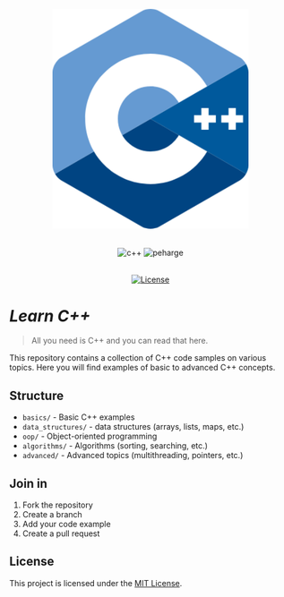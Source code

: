 <p align="center">
    <img src="./readme-img/cpp-logo-3.png" width="350"/>
</p>

<br>

<div align="center">
<img alt="c++" src="https://img.shields.io/badge/-C++-blue?logo=cplusplus">
<img alt="peharge" src="https://img.shields.io/badge/Peharge-rgb(100, 100, 100)">
<br>
<br>

[![License](https://img.shields.io/badge/license-MIT-blue.svg)](https://opensource.org/licenses/MIT)
</div>

# _Learn C++_

> All you need is C++ and you can read that here.

This repository contains a collection of C++ code samples on various topics. Here you will find examples of basic to advanced C++ concepts.

## Structure

- `basics/` - Basic C++ examples
- `data_structures/` - data structures (arrays, lists, maps, etc.)
- `oop/` - Object-oriented programming
- `algorithms/` - Algorithms (sorting, searching, etc.)
- `advanced/` - Advanced topics (multithreading, pointers, etc.)

## Join in

1. Fork the repository
2. Create a branch
3. Add your code example
4. Create a pull request

## License

This project is licensed under the [MIT License](LICENSE).